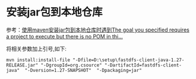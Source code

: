 # 安装jar包到本地仓库

参考：[使用maven安装jar包到本地仓库时遇到The goal you specified requires a project to execute but there is no POM in thi...](https://blog.csdn.net/weixin_30682415/article/details/101948894)

将相关参数加上引号,如下:

```
mvn install:install-file "-Dfile=D:\setup\fastdfs-client-java-1.27-RELEASE.jar" "-DgroupId=org.csource" "-DartifactId=fastdfs-client-java"  "-Dversion=1.27-SNAPSHOT"  "-Dpackaging=jar"
```